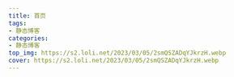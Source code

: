 ```yaml
---
title: 首页
tags:
- 静态博客
categories:
- 静态博客
top_img: https://s2.loli.net/2023/03/05/2smQSZADqYJkrzH.webp
cover: https://s2.loli.net/2023/03/05/2smQSZADqYJkrzH.webp
---
```

